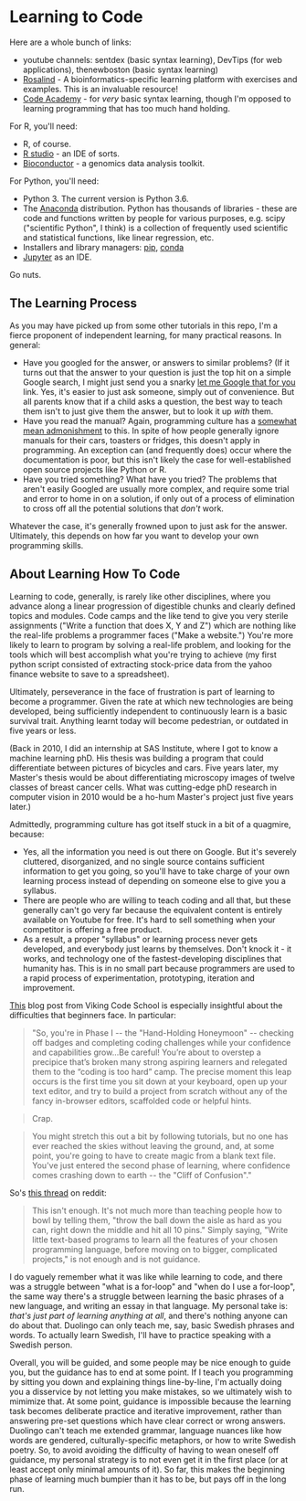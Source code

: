 # Learning to Code
Here are a whole bunch of links:
 - youtube channels: sentdex (basic syntax learning), DevTips (for web applications), thenewboston (basic syntax learning)
 - [Rosalind](http://rosalind.info/problems/locations/) - A bioinformatics-specific learning platform with exercises and examples. This is an invaluable resource!
 - [Code Academy](https://www.codecademy.com/learn/python) - for *very* basic syntax learning, though I'm opposed to learning programming that has too much hand holding. 
 
For R, you'll need:
 - R, of course. 
 - [R studio](https://www.rstudio.com/) - an IDE of sorts. 
 - [Bioconductor](https://bioconductor.org/) - a genomics data analysis toolkit. 
 
For Python, you'll need:
 - Python 3. The current version is Python 3.6. 
 - The [Anaconda](https://www.continuum.io/downloads) distribution. Python has thousands of libraries - these are code and functions written by people for various purposes, e.g. scipy ("scientific Python", I think) is a collection of frequently used scientific and statistical functions, like linear regression, etc. 
 - Installers and library managers: [pip](https://pip.pypa.io/en/stable/installing/), [conda](https://conda.io/docs/)
 - [Jupyter](http://jupyter.org/) as an IDE.
 
Go nuts. 

## The Learning Process
As you may have picked up from some other tutorials in this repo, I'm a fierce proponent of independent learning, for many practical reasons. In general:
 - Have you googled for the answer, or answers to similar problems? (If it turns out that the answer to your question is just the top hit on a simple Google search, I might just send you a snarky [let me Google that for you](https://lmgtfy.com/) link. Yes, it's easier to just ask someone, simply out of convenience. But all parents know that if a child asks a question, the best way to teach them isn't to just give them the answer, but to look it up *with* them. 
 - Have you read the manual? Again, programming culture has a [somewhat mean admonishment](https://en.wikipedia.org/wiki/RTFM) to this. In spite of how people generally ignore manuals for their cars, toasters or fridges, this doesn't apply in programming. An exception can (and frequently does) occur where the documentation is poor, but this isn't likely the case for well-established open source projects like Python or R. 
 - Have you tried something? What have you tried? The problems that aren't easily Googled are usually more complex, and require some trial and error to home in on a solution, if only out of a process of elimination to cross off all the potential solutions that *don't* work. 

Whatever the case, it's generally frowned upon to just ask for the answer. Ultimately, this depends on how far you want to develop your own programming skills. 

## About Learning How To Code
Learning to code, generally, is rarely like other disciplines, where you advance along a linear progression of digestible chunks and clearly defined topics and modules. Code camps and the like tend to give you very sterile assignments ("Write a function that does X, Y and Z") which are nothing like the real-life problems a programmer faces ("Make a website.") You're more likely to learn to program by solving a real-life problem, and looking for the tools which will best accomplish what you're trying to achieve (my first python script consisted of extracting stock-price data from the yahoo finance website to save to a spreadsheet).

Ultimately, perseverance in the face of frustration is part of learning to become a programmer.  Given the rate at which new technologies are being developed, being sufficiently independent to continuously learn is a basic survival trait. Anything learnt today will become pedestrian, or outdated in five years or less. 

(Back in 2010, I did an internship at SAS Institute, where I got to know a machine learning phD. His thesis was building a program that could differentiate between pictures of bicycles and cars. Five years later, my Master's thesis would be about differentiating microscopy images of twelve classes of breast cancer cells.  What was cutting-edge phD research in computer vision in 2010 would be a ho-hum Master's project just five years later.)

Admittedly, programming culture has got itself stuck in a bit of a quagmire, because:
 - Yes, all the information you need is out there on Google. But it's severely cluttered, disorganized, and no single source contains sufficient information to get you going, so you'll have to take charge of your own learning process instead of depending on someone else to give you a syllabus. 
 - There are people who are willing to teach coding and all that, but these generally can't go very far because the equivalent content is entirely available on Youtube for free. It's hard to sell something when your competitor is offering a free product. 
 - As a result, a proper "syllabus" or learning process never gets developed, and everybody just learns by themselves. Don't knock it - it works, and technology one of the fastest-developing disciplines that humanity has. This is in no small part because programmers are used to a rapid process of experimentation, prototyping, iteration and improvement. 

[This](https://www.vikingcodeschool.com/posts/why-learning-to-code-is-so-damn-hard) blog post from Viking Code School is especially insightful about the difficulties that beginners face. In particular:

> "So, you're in Phase I -- the "Hand-Holding Honeymoon" -- checking off badges and completing coding challenges while your confidence and capabilities grow...Be careful! You’re about to overstep a precipice that’s broken many strong aspiring learners and relegated them to the “coding is too hard” camp. The precise moment this leap occurs is the first time you sit down at your keyboard, open up your text editor, and try to build a project from scratch without any of the fancy in-browser editors, scaffolded code or helpful hints.

> Crap.

> You might stretch this out a bit by following tutorials, but no one has ever reached the skies without leaving the ground, and, at some point, you're going to have to create magic from a blank text file. You've just entered the second phase of learning, where confidence comes crashing down to earth -- the "Cliff of Confusion"."

So's [this thread](https://www.reddit.com/r/learnprogramming/comments/42urli/when_you_know_the_basics_but_you_still_cant_code/) on reddit:

> This isn't enough. It's not much more than teaching people how to bowl by telling them, "throw the ball down the aisle as hard as you can, right down the middle and hit all 10 pins." Simply saying, "Write little text-based programs to learn all the features of your chosen programming language, before moving on to bigger, complicated projects," is not enough and is not guidance. 

I do vaguely remember what it was like while learning to code, and there was a struggle between "what is a for-loop" and "when do I use a for-loop", the same way there's a struggle between learning the basic phrases of a new language, and writing an essay in that language. My personal take is: *that's just part of learning anything at all*, and there's nothing anyone can do about that. Duolingo can only teach me, say, basic Swedish phrases and words. To actually learn Swedish, I'll have to practice speaking with a Swedish person. 

Overall, you will be guided, and some people may be nice enough to guide you, but the guidance has to end at some point. If I teach you programming by sitting you down and explaining things line-by-line, I'm actually doing you a disservice by not letting you make mistakes, so we ultimately wish to mimimize that. At some point, guidance is impossible because the learning task becomes deliberate practice and iterative improvement, rather than answering pre-set questions which have clear correct or wrong answers. Duolingo can't teach me extended grammar, language nuances like how words are gendered, culturally-specific metaphors, or how to write Swedish poetry. So, to avoid avoiding the difficulty of having to wean oneself off guidance, my personal strategy is to not even get it in the first place (or at least accept only minimal amounts of it). So far, this makes the beginning phase of learning much bumpier than it has to be, but pays off in the long run. 
